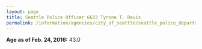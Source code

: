 ```yaml
---
layout: page
title: Seattle Police Officer 6633 Tyrone T. Davis
permalink: /information/agencies/city_of_seattle/seattle_police_department/copbook/6633/
---
```


**Age as of Feb. 24, 2016:** 43.0
